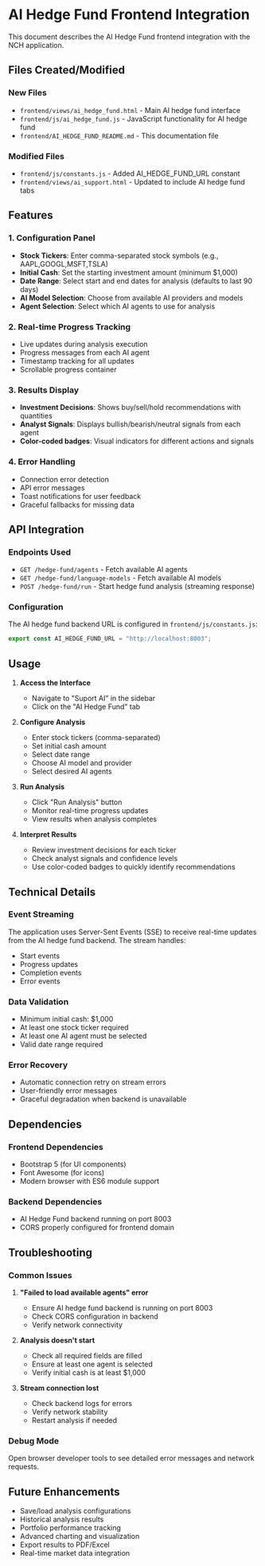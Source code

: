 # AI Hedge Fund Frontend Integration

This document describes the AI Hedge Fund frontend integration with the NCH application.

## Files Created/Modified

### New Files
- `frontend/views/ai_hedge_fund.html` - Main AI hedge fund interface
- `frontend/js/ai_hedge_fund.js` - JavaScript functionality for AI hedge fund
- `frontend/AI_HEDGE_FUND_README.md` - This documentation file

### Modified Files
- `frontend/js/constants.js` - Added AI_HEDGE_FUND_URL constant
- `frontend/views/ai_support.html` - Updated to include AI hedge fund tabs

## Features

### 1. Configuration Panel
- **Stock Tickers**: Enter comma-separated stock symbols (e.g., AAPL,GOOGL,MSFT,TSLA)
- **Initial Cash**: Set the starting investment amount (minimum $1,000)
- **Date Range**: Select start and end dates for analysis (defaults to last 90 days)
- **AI Model Selection**: Choose from available AI providers and models
- **Agent Selection**: Select which AI agents to use for analysis

### 2. Real-time Progress Tracking
- Live updates during analysis execution
- Progress messages from each AI agent
- Timestamp tracking for all updates
- Scrollable progress container

### 3. Results Display
- **Investment Decisions**: Shows buy/sell/hold recommendations with quantities
- **Analyst Signals**: Displays bullish/bearish/neutral signals from each agent
- **Color-coded badges**: Visual indicators for different actions and signals

### 4. Error Handling
- Connection error detection
- API error messages
- Toast notifications for user feedback
- Graceful fallbacks for missing data

## API Integration

### Endpoints Used
- `GET /hedge-fund/agents` - Fetch available AI agents
- `GET /hedge-fund/language-models` - Fetch available AI models
- `POST /hedge-fund/run` - Start hedge fund analysis (streaming response)

### Configuration
The AI hedge fund backend URL is configured in `frontend/js/constants.js`:
```javascript
export const AI_HEDGE_FUND_URL = "http://localhost:8003";
```

## Usage

1. **Access the Interface**
   - Navigate to "Suport AI" in the sidebar
   - Click on the "AI Hedge Fund" tab

2. **Configure Analysis**
   - Enter stock tickers (comma-separated)
   - Set initial cash amount
   - Select date range
   - Choose AI model and provider
   - Select desired AI agents

3. **Run Analysis**
   - Click "Run Analysis" button
   - Monitor real-time progress updates
   - View results when analysis completes

4. **Interpret Results**
   - Review investment decisions for each ticker
   - Check analyst signals and confidence levels
   - Use color-coded badges to quickly identify recommendations

## Technical Details

### Event Streaming
The application uses Server-Sent Events (SSE) to receive real-time updates from the AI hedge fund backend. The stream handles:
- Start events
- Progress updates
- Completion events
- Error events

### Data Validation
- Minimum initial cash: $1,000
- At least one stock ticker required
- At least one AI agent must be selected
- Valid date range required

### Error Recovery
- Automatic connection retry on stream errors
- User-friendly error messages
- Graceful degradation when backend is unavailable

## Dependencies

### Frontend Dependencies
- Bootstrap 5 (for UI components)
- Font Awesome (for icons)
- Modern browser with ES6 module support

### Backend Dependencies
- AI Hedge Fund backend running on port 8003
- CORS properly configured for frontend domain

## Troubleshooting

### Common Issues

1. **"Failed to load available agents" error**
   - Ensure AI hedge fund backend is running on port 8003
   - Check CORS configuration in backend
   - Verify network connectivity

2. **Analysis doesn't start**
   - Check all required fields are filled
   - Ensure at least one agent is selected
   - Verify initial cash is at least $1,000

3. **Stream connection lost**
   - Check backend logs for errors
   - Verify network stability
   - Restart analysis if needed

### Debug Mode
Open browser developer tools to see detailed error messages and network requests.

## Future Enhancements

- Save/load analysis configurations
- Historical analysis results
- Portfolio performance tracking
- Advanced charting and visualization
- Export results to PDF/Excel
- Real-time market data integration
